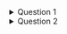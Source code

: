 





<details><summary>Question 1</summary>
    
## Question 1
Does discount amount have a statistically significant effect on the quantity of a product in an order? If so, at what level(s) of discount?

Null Hypothosis: Discount does not affect quantity of product ordered
Alternative Hypthosis: Discount does effect the quantity of product ordered
Alpha: .05
### Results
We can reject the null hypothosis only with discounts of .01-.06, .15, .2 and .25 while with a 10% discount we can not reject the null hypothosis that it is not better then not having a discount
### Recommendations
I can recommend using .05%, .15%, .2% and .25% as discount amounts to try and drive sales.
.05% discounts have a smaller but still statistically significant effect, while .15-.25% discounts have a bigger effect.
I would also suggest further work looking into 10% discounts to see if more can be found out about it
</details>

<details><summary>Question 2</summary>
    
## Question 2
Which product sells the best per order? Also which are the top 5 products sold per order?

H0 = all quantity of each product sold per order, means are equal
Ha = all quantity of each product sold per order, means are not equal
alpha = .05
### Results
The only one that seems to be better then the others with a power signifigance over 80 is the product number 60, which as can be seen below has the highest total ordered and the highest mean per order.
16 and 31 may also be good ones, the power on them is in the 70's, the signifigance is all with at least 95% signifigance
### Recommendations
I would suggest the company focus on 60,16 and 31 as they seem to be the best preforming

I also would suggest further work in looking into the other products on these 2 lists as well

<img src='Best_mean_quantity.jpeg'>

</details>
